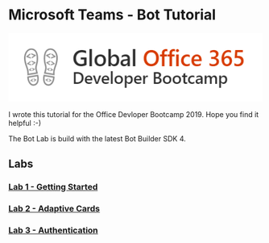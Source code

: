 # Microsoft Teams - Bot Tutorial
![Logo Bootcamp](./docs/images/bootcamp-logo.png)

I wrote this tutorial for the Office Devloper Bootcamp 2019. Hope you find it helpful :-)

The Bot Lab is build with the latest Bot Builder SDK 4. 
## Labs
### [Lab 1 - Getting Started](./docs/bot-lab-1.md)
### [Lab 2 - Adaptive Cards](./docs/bot-lab-2.md)
### [Lab 3 - Authentication](./docs/bot-lab-3.md)